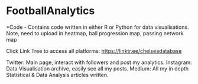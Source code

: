 # FootballAnalytics


*Code - Contains code written in either R or Python for data visualisations. Note, need to upload in heatmap, ball progression map, passing network map


Click Link Tree to access all platforms: https://linktr.ee/chelseadatabase

Twitter: Main page, interact with followers and post my analytics.
Instagram: Data Visualisation archive, easily see all my posts.
Medium: All my in depth Statistical & Data Analysis articles written.
